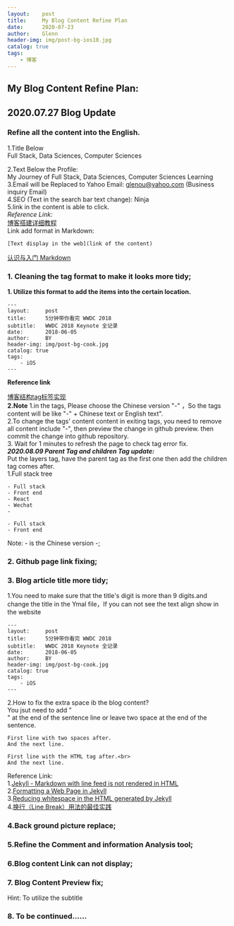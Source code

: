 ```yaml
---
layout:    post                    
title:     My Blog Content Refine Plan
date:      2020-07-23           
author:    Glenn                     
header-img: img/post-bg-ios10.jpg  
catalog: true                      
tags:                              
    - 博客
---
```


## My Blog Content Refine Plan:

## 2020.07.27 Blog Update
### Refine all the content into the English.

1.Title Below<br>
Full Stack, Data Sciences, Computer Sciences<br>

2.Text Below the Profile:<br>
My Journey of Full Stack, Data Sciences, Computer Sciences Learning<br>
3.Email will be Replaced to Yahoo Email: glenou@yahoo.com (Business inquiry Email)<br>
4.SEO (Text in the search bar text change): Ninja<br>
5.link in the content is able to click.<br>
*Reference Link:*  
[博客搭建详细教程](https://github.com/qiubaiying/qiubaiying.github.io/wiki/%E5%8D%9A%E5%AE%A2%E6%90%AD%E5%BB%BA%E8%AF%A6%E7%BB%86%E6%95%99%E7%A8%8B)  
Link add format in Markdown:  
```
[Text display in the web](link of the content)
```
[认识与入门 Markdown](https://sspai.com/post/25137)
### 1. Cleaning the tag format to make it looks more tidy;
**1. Utilize this format to add the items into the certain location.**
```
---
layout:     post
title:      5分钟带你看完 WWDC 2018
subtitle:   WWDC 2018 Keynote 全记录
date:       2018-06-05
author:     BY
header-img: img/post-bg-cook.jpg
catalog: true
tags:
    - iOS
---
```
**Reference link**

[博客结构tag标签实现](http://glennou.cn/2017/09/09/%E5%8D%9A%E5%AE%A2%E7%BB%93%E6%9E%84tag/)  
**2.Note** 
1.in the tags, Please choose the Chinese version "-" ，So the tags content will be like "-" + Chinese text or English text".  
2.To change the tags' content  content in exiting tags, you need to remove all content include "-", then preview the change in github preview. then commit the change into github repository.  
3. Wait for 1 minutes to refresh the page to check tag error fix.  
***2020.08.09 Parent Tag and children Tag update:***  
Put the layers tag, have the parent tag as the first one then add the children tag comes after.  
1.Full stack tree 
```
- Full stack
- Front end
- React
- Wechat 
- 
```
```
- Full stack
- Front end
```
Note: - is the Chinese version -;   
### 2. Github page link fixing;

### 3. Blog article title more tidy;

1.You need to make sure that the title's digit is more than 9 digits.and change the title in the Ymal file，If you can not see the text align show in the website
```
---
layout:     post
title:      5分钟带你看完 WWDC 2018
subtitle:   WWDC 2018 Keynote 全记录
date:       2018-06-05
author:     BY
header-img: img/post-bg-cook.jpg
catalog: true
tags:
    - iOS
---
```
2.How to fix the extra space ib the blog content?<br>
You jsut need to add "<br>" at the end of the sentence line or leave two space at the end of the sentence.  
```
First line with two spaces after.  
And the next line.

First line with the HTML tag after.<br>
And the next line.
```
Reference Link:   
1.[Jekyll - Markdown with line feed is not rendered in HTML](https://stackoverflow.com/questions/52762454/jekyll-markdown-with-line-feed-is-not-rendered-in-html)<br>
2.[Formatting a Web Page in Jekyll](http://tmblog.mwbinc.com/general/2016/09/03/fomatting-page-jekyll.html)<br>
3.[Reducing whitespace in the HTML generated by Jekyll](https://mathieubuisson.github.io/reducing-whitespace-jekyll-html/)<br>
4.[换行（Line Break）用法的最佳实践](https://www.markdown.xyz/basic-syntax/#line-breaks)

### 4.Back ground picture replace;

### 5.Refine the Comment and information Analysis tool;

### 6.Blog content Link can not display;

### 7. Blog Content Preview fix;
Hint: To utilize the subtitle

### 8. To be continued......
